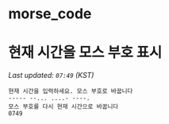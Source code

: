 # morse_code
# 현재 시간을 모스 부호 표시
<!-- MORSE_TIME_START -->
_Last updated: `07:49` (KST)_

```
현재 시간을 입력하세요. 모스 부호로 바꿉니다
----- --... ....- ----.
모스 부호를 다시 현재 시간으로 바꿉니다
0749
```
<!-- MORSE_TIME_END -->
